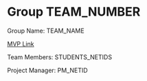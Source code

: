 # Group TEAM_NUMBER
Group Name: TEAM_NAME

[MVP Link](https://docs.google.com/document/d/1vHjacLW4_5WOn3xv5FltUpRJc_kABKGIrqHAS496_Kk/edit?usp=sharing)

Team Members: STUDENTS_NETIDS

Project Manager: PM_NETID
